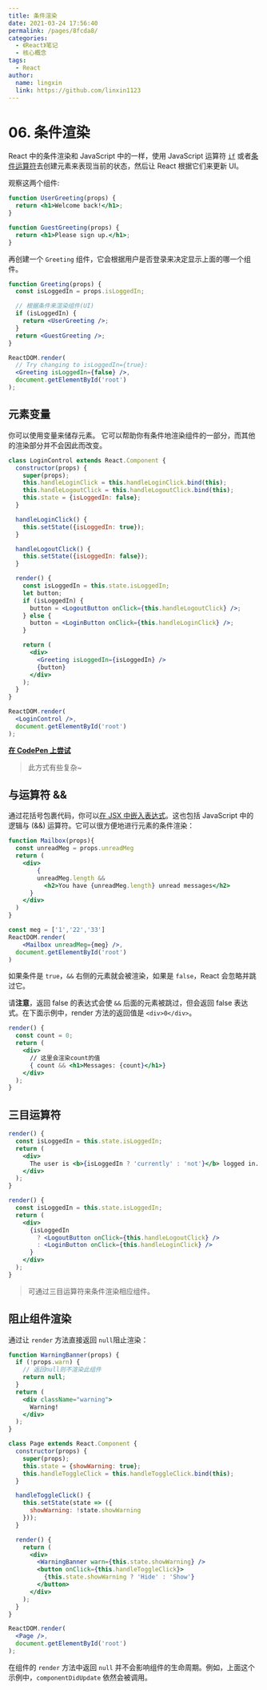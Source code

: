 ```yaml
---
title: 条件渲染
date: 2021-03-24 17:56:40
permalink: /pages/8fcda8/
categories: 
  - 《React》笔记
  - 核心概念
tags: 
  - React
author: 
  name: lingxin
  link: https://github.com/linxin1123
---
```


# 06. 条件渲染

React 中的条件渲染和 JavaScript 中的一样，使用 JavaScript 运算符 [`if`](https://developer.mozilla.org/en-US/docs/Web/JavaScript/Reference/Statements/if...else) 或者[条件运算符](https://developer.mozilla.org/en/docs/Web/JavaScript/Reference/Operators/Conditional_Operator)去创建元素来表现当前的状态，然后让 React 根据它们来更新 UI。



观察这两个组件:

```jsx
function UserGreeting(props) {
  return <h1>Welcome back!</h1>;
}

function GuestGreeting(props) {
  return <h1>Please sign up.</h1>;
}
```



再创建一个 `Greeting` 组件，它会根据用户是否登录来决定显示上面的哪一个组件。

```jsx
function Greeting(props) {
  const isLoggedIn = props.isLoggedIn;

  // 根据条件来渲染组件(UI)
  if (isLoggedIn) {
    return <UserGreeting />;
  }
  return <GuestGreeting />;
}

ReactDOM.render(
  // Try changing to isLoggedIn={true}:
  <Greeting isLoggedIn={false} />,
  document.getElementById('root')
);
```



## 元素变量

你可以使用变量来储存元素。 它可以帮助你有条件地渲染组件的一部分，而其他的渲染部分并不会因此而改变。

```jsx
class LoginControl extends React.Component {
  constructor(props) {
    super(props);
    this.handleLoginClick = this.handleLoginClick.bind(this);
    this.handleLogoutClick = this.handleLogoutClick.bind(this);
    this.state = {isLoggedIn: false};
  }

  handleLoginClick() {
    this.setState({isLoggedIn: true});
  }

  handleLogoutClick() {
    this.setState({isLoggedIn: false});
  }

  render() {
    const isLoggedIn = this.state.isLoggedIn;
    let button;
    if (isLoggedIn) {
      button = <LogoutButton onClick={this.handleLogoutClick} />;
    } else {
      button = <LoginButton onClick={this.handleLoginClick} />;
    }

    return (
      <div>
        <Greeting isLoggedIn={isLoggedIn} />
        {button}
      </div>
    );
  }
}

ReactDOM.render(
  <LoginControl />,
  document.getElementById('root')
);
```

[**在 CodePen 上尝试**](https://codepen.io/gaearon/pen/QKzAgB?editors=0010)

> 此方式有些复杂~



## 与运算符 &&

通过花括号包裹代码，你可以[在 JSX 中嵌入表达式](https://zh-hans.reactjs.org/docs/introducing-jsx.html#embedding-expressions-in-jsx)。这也包括 JavaScript 中的逻辑与 (&&) 运算符。它可以很方便地进行元素的条件渲染：

```jsx
function Mailbox(props){
  const unreadMeg = props.unreadMeg
  return (
  	<div>
    	{
        unreadMeg.length &&
          <h2>You have {unreadMeg.length} unread messages</h2>
      }
    </div>
  )
}

const meg = ['1','22','33']
ReactDOM.render(
	<Mailbox unreadMeg={meg} />,
  document.getElementById('root')
)
```

如果条件是 `true`，`&&` 右侧的元素就会被渲染，如果是 `false`，React 会忽略并跳过它。



请**注意**，返回 false 的表达式会使 `&&` 后面的元素被跳过，但会返回 false 表达式。在下面示例中，render 方法的返回值是 `<div>0</div>`。

```jsx
render() {
  const count = 0;
  return (
    <div>
      // 这里会渲染count的值
      { count && <h1>Messages: {count}</h1>}
    </div>
  );
}
```



## 三目运算符

```jsx
render() {
  const isLoggedIn = this.state.isLoggedIn;
  return (
    <div>
      The user is <b>{isLoggedIn ? 'currently' : 'not'}</b> logged in.
    </div>
  );
}
```


```jsx
render() {
  const isLoggedIn = this.state.isLoggedIn;
  return (
    <div>
      {isLoggedIn
        ? <LogoutButton onClick={this.handleLogoutClick} />
        : <LoginButton onClick={this.handleLoginClick} />
      }
    </div>
  );
}
```

> 可通过三目运算符来条件渲染相应组件。



## 阻止组件渲染

通过让 `render` 方法直接返回 `null`阻止渲染：

```jsx
function WarningBanner(props) {
  if (!props.warn) {
    // 返回null则不渲染此组件
    return null;
  }
  return (
    <div className="warning">
      Warning!
    </div>
  );
}

class Page extends React.Component {
  constructor(props) {
    super(props);
    this.state = {showWarning: true};
    this.handleToggleClick = this.handleToggleClick.bind(this);
  }

  handleToggleClick() {
    this.setState(state => ({
      showWarning: !state.showWarning
    }));
  }

  render() {
    return (
      <div>
        <WarningBanner warn={this.state.showWarning} />
        <button onClick={this.handleToggleClick}>
          {this.state.showWarning ? 'Hide' : 'Show'}
        </button>
      </div>
    );
  }
}

ReactDOM.render(
  <Page />,
  document.getElementById('root')
);
```

在组件的 `render` 方法中返回 `null` 并不会影响组件的生命周期。例如，上面这个示例中，`componentDidUpdate` 依然会被调用。

